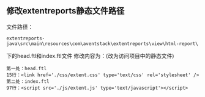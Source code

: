 ## 修改extentreports静态文件路径

文件路径：
```
extentreports-java\src\main\resources\com\aventstack\extentreports\view\html-report\
```
下的head.ftl和index.ftl文件
修改内容为：(改为访问项目中的静态文件)
```
第一处：head.ftl
15行：<link href='./css/extent.css' type='text/css' rel='stylesheet' />
第二处：index.ftl
97行：<script src='./js/extent.js' type='text/javascript'></script>
```
